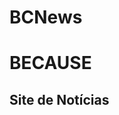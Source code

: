 # BCNews
<!DOCTYPE html>
<html lang="en">
<head>
    <meta charset="UTF-8">
    <meta http-equiv="X-UA-Compatible" content="IE=edge">
    <meta name="viewport" content="width=device-width, initial-scale=1.0">
    <title>BC News</title>
    <link rel="stylesheet" href="estilo.css/estilo.css">

</head>
<body>
    <h1>BECAUSE</h1>
    <h2>Site de Notícias</h2>
</body>
</html>
